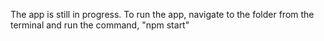 The app is still in progress. To run the app, navigate to the folder from the terminal and run the command, "npm start"
